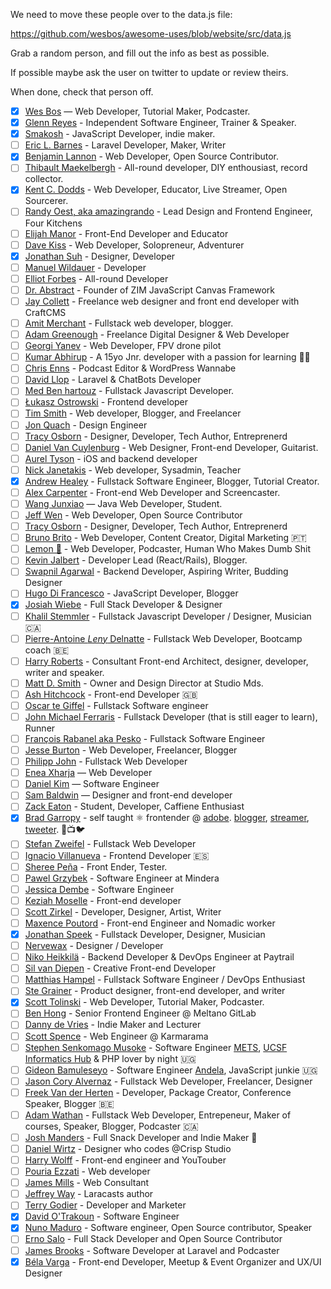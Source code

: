 We need to move these people over to the data.js file:

https://github.com/wesbos/awesome-uses/blob/website/src/data.js

Grab a random person, and fill out the info as best as possible.

If possible maybe ask the user on twitter to update or review theirs.

When done, check that person off.


* [x] [Wes Bos](https://wesbos.com/uses) — Web Developer, Tutorial Maker, Podcaster.
* [x] [Glenn Reyes](https://glennreyes.com/uses) - Independent Software Engineer, Trainer & Speaker.
* [x] [Smakosh](https://smakosh.com/the-tech-tools-I-use) - JavaScript Developer, indie maker.
* [ ] [Eric L. Barnes](https://ericlbarnes.com/uses/) - Laravel Developer, Maker, Writer
* [x] [Benjamin Lannon](https://lannonbr.com/uses/) - Web Developer, Open Source Contributor.
* [ ] [Thibault Maekelbergh](https://thibmaek.com/uses) - All-round developer, DIY enthousiast, record collector.
* [x] [Kent C. Dodds](https://kentcdodds.com/uses) - Web Developer, Educator, Live Streamer, Open Sourcerer.
* [ ] [Randy Oest, aka amazingrando](https://randyoest.com/uses/) - Lead Design and Frontend Engineer, Four Kitchens
* [ ] [Elijah Manor](https://elijahmanor.com/uses) - Front-End Developer and Educator
* [ ] [Dave Kiss](https://davekiss.com/uses) - Web Developer, Solopreneur, Adventurer
* [x] [Jonathan Suh](https://jonsuh.com/uses) - Designer, Developer
* [ ] [Manuel Wildauer](https://wildauer.io/uses) - Developer
* [ ] [Elliot Forbes](https://tutorialedge.net/uses/) - All-round Developer
* [ ] [Dr. Abstract](https://zimjs.com/uses/) - Founder of ZIM JavaScript Canvas Framework
* [ ] [Jay Collett](https://www.jaycollett.co/uses/) - Freelance web designer and front end developer with CraftCMS
* [ ] [Amit Merchant](https://www.amitmerchant.com/uses/) - Fullstack web developer, blogger.
* [ ] [Adam Greenough](https://adamgreenough.me/uses/) - Freelance Digital Designer & Web Developer
* [ ] [Georgi Yanev](https://gyanev.com/uses/) - Web Developer, FPV drone pilot
* [ ] [Kumar Abhirup](https://kumar.now.sh/uses) - A 15yo Jnr. developer with a passion for learning 👋🏻
* [ ] [Chris Enns](https://chrisenns.com/uses/) - Podcast Editor & WordPress Wannabe
* [ ] [David Llop](https://davidllop.com/uses/) - Laravel & ChatBots Developer
* [ ] [Med Ben hartouz](https://benhartouz.com/uses/) - Fullstack Javascript Developer.
* [ ] [Łukasz Ostrowski](https://ostrowski.ninja/uses/) - Frontend developer
* [ ] [Tim Smith](https://www.iamtimsmith.com/uses) - Web developer, Blogger, and Freelancer
* [ ] [Jon Quach](https://jonquach.com/uses/) - Design Engineer
* [ ] [Tracy Osborn](https://limedaring.com/uses/) - Designer, Developer, Tech Author, Entreprenerd
* [ ] [Daniel Van Cuylenburg](https://dvanc.co/uses/) - Web Designer, Front-end Developer, Guitarist.
* [ ] [Aurel Tyson](https://aureltyson.info/uses) - iOS and backend developer
* [ ] [Nick Janetakis](https://nickjanetakis.com/uses) - Web developer, Sysadmin, Teacher
* [x] [Andrew Healey](https://healeycodes.com/uses/) - Fullstack Software Engineer, Blogger, Tutorial Creator.
* [ ] [Alex Carpenter](https://alexcarpenter.me/uses/) - Front-end Web Developer and Screencaster.
* [ ] [Wang Junxiao](http://www.feng0207.site/uses/) — Java Web Developer, Student.
* [ ] [Jeff Wen](https://sinchang.me/uses/) - Web Developer, Open Source Contributor
* [ ] [Tracy Osborn](https://limedaring.com/uses/) - Designer, Developer, Tech Author, Entreprenerd
* [ ] [Bruno Brito](https://brunobrito.pt/uses/) - Web Developer, Content Creator, Digital Marketing 🇵🇹
* [ ] [Lemon 🍋](https://ahoylemon.xyz/uses/) - Web Developer, Podcaster, Human Who Makes Dumb Shit
* [ ] [Kevin Jalbert](https://kevinjalbert.com/uses/) - Developer Lead (React/Rails), Blogger.
* [ ] [Swapnil Agarwal](https://swapnil.net/uses/) - Backend Developer, Aspiring Writer, Budding Designer
* [ ] [Hugo Di Francesco](https://codewithhugo.com/uses/) - JavaScript Developer, Blogger
* [x] [Josiah Wiebe](https://jwie.be/uses/) - Full Stack Developer & Designer
* [ ] [Khalil Stemmler](https://khalilstemmler.com/uses/) - Fullstack Javascript Developer / Designer, Musician 🇨🇦
* [ ] [Pierre-Antoine _Leny_ Delnatte](https://leny.me/uses/) - Fullstack Web Developer, Bootcamp coach 🇧🇪
* [ ] [Harry Roberts](https://csswizardry.com/uses/) - Consultant Front-end Architect, designer, developer, writer and speaker.
* [ ] [Matt D. Smith](http://mds.is/using-stuff/) - Owner and Design Director at Studio Mds.
* [ ] [Ash Hitchcock](https://www.ashleyhitchcock.com/uses) - Front-end Developer 🇬🇧
* [ ] [Oscar te Giffel](https://oscartegiffel.com/uses/) - Fullstack Software engineer
* [ ] [John Michael Ferraris](https://jhnferraris.dev/uses/) - Fullstack Developer (that is still eager to learn), Runner
* [ ] [François Rabanel aka Pesko](https://peskoo.github.io/lasalledutemps/articles/2019-04/uses) - Fullstack Software Engineer
* [ ] [Jesse Burton](https://burtonmediainc.com/uses) - Web Developer, Freelancer, Blogger
* [ ] [Philipp John](https://www.jplace.de/uses) - Fullstack Web Developer
* [ ] [Enea Xharja](https://eneaxharja.com/uses) — Web Developer
* [ ] [Daniel Kim](https://www.danielkim.io/uses) — Software Engineer
* [ ] [Sam Baldwin](https://sambaldwin.info/uses) — Designer and front-end developer
* [ ] [Zack Eaton](https://zackeaton.com/uses/) - Student, Developer, Caffiene Enthusiast
* [x] [Brad Garropy](https://bradgarropy.com/uses) - self taught ⚛ frontender @ [adobe](https://www.adobe.com/). [blogger](https://bradgarropy.com), [streamer](https://youtube.com/bradgarropy), [tweeter](https://twitter.com/bradgarropy). 📝📺🐦
* [ ] [Stefan Zweifel](https://stefanzweifel.io/uses/) - Fullstack Web Developer
* [ ] [Ignacio Villanueva](https://ignaciodenuevo.com/uses) - Frontend Developer 🇪🇸
* [ ] [Sheree Peña](https://smariapena.com/uses) - Front Ender, Tester.
* [ ] [Pawel Grzybek](https://pawelgrzybek.com/uses/) - Software Engineer at Mindera
* [ ] [Jessica Dembe](https://www.jessicadembe.tech/uses/) - Software Engineer
* [ ] [Keziah Moselle](https://blog.keziahmoselle.fr/uses/) - Front-end developer
* [ ] [Scott Zirkel](https://scottzirkel.com/uses) - Developer, Designer, Artist, Writer
* [ ] [Maxence Poutord](https://www.maxpou.fr/uses/) - Front-end Engineer and Nomadic worker
* [x] [Jonathan Speek](https://speek.design/uses/) - Fullstack Developer, Designer, Musician
* [ ] [Nervewax](https://nervewax.com/uses/) - Designer / Developer
* [ ] [Niko Heikkilä](https://nikoheikkila.fi/uses/) - Backend Developer & DevOps Engineer at Paytrail
* [ ] [Sil van Diepen](https://silvandiepen.nl/uses/) - Creative Front-end Developer
* [ ] [Matthias Hampel](https://dev.to/fullstack_to/tools-services-i-use-je9) - Fullstack Software Engineer / DevOps Enthusiast
* [ ] [Ste Grainer](https://stegrainer.com/uses) - Product designer, front-end developer, and writer
* [x] [Scott Tolinski](https://kit.com/leveluptutorials/podcasting-screencasting-gear) -  Web Developer, Tutorial Maker, Podcaster.
* [ ] [Ben Hong](https://www.bencodezen.io/uses/) - Senior Frontend Engineer @ Meltano GitLab
* [ ] [Danny de Vries](https://dandevri.es/uses/) - Indie Maker and Lecturer
* [ ] [Scott Spence](https://scottspence.me/uses) - Web Engineer @ Karmarama
* [ ] [Stephen Senkomago Musoke](https://ssmusoke.com/uses/) - Software Engineer [METS](https://mets.or.ug/), [UCSF Informatics Hub](https://globalhealthsciences.ucsf.edu/resources/informatics-hub) & PHP lover by night 🇺🇬
* [ ] [Gideon Bamuleseyo](https://medium.com/developer-circle-kampala/what-i-use-my-tools-of-trade-552655db4b8d) - Software Engineer [Andela](https://andela.com/), JavaScript junkie 🇺🇬
* [ ] [Jason Cory Alvernaz](https://jasoncoryalvernaz.com/uses/) - Fullstack Web Developer, Freelancer, Designer
* [ ] [Freek Van der Herten](https://freek.dev/uses/) - Developer, Package Creator, Conference Speaker, Blogger 🇧🇪
* [ ] [Adam Wathan](https://adamwathan.me/uses/) - Fullstack Web Developer, Entrepeneur, Maker of courses, Speaker, Blogger, Podcaster 🇨🇦
* [ ] [Josh Manders](https://joshmanders.com/uses/) - Full Snack Developer and Indie Maker 🌯
* [ ] [Daniel Wirtz](https://danielwirtz.com/uses/) - Designer who codes @Crisp Studio
* [ ] [Harry Wolff](https://hswolff.com/uses/) - Front-end engineer and YouTouber
* [ ] [Pouria Ezzati](https://pouria.dev/uses/) - Web developer
* [ ] [James Mills](https://jamesmills.co.uk/uses/) - Web Consultant
* [ ] [Jeffrey Way](https://laracasts.com/blog/laracasts-uses) - Laracasts author
* [ ] [Terry Godier](https://terrygodier.com/uses/) - Developer and Marketer
* [x] [David O'Trakoun](https://www.davidosomething.com/uses/) - Software Engineer
* [x] [Nuno Maduro](https://nunomaduro.com/uses/) - Software engineer, Open Source contributor, Speaker
* [ ] [Erno Salo](https://endormi.io/uses/) - Full Stack Developer and Open Source Contributor
* [ ] [James Brooks](https://james.brooks.page/uses/) - Software Developer at Laravel and Podcaster
* [x] [Béla Varga](http://ecmanauten.de/uses/) - Front-end Developer, Meetup & Event Organizer and UX/UI Designer

[awesome-badge]: https://cdn.rawgit.com/sindresorhus/awesome/d7305f38d29fed78fa85652e3a63e154dd8e8829/media/badge.svg

